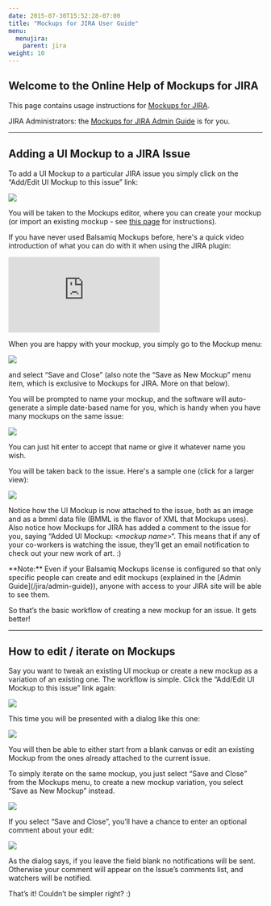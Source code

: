 ```yaml
---
date: 2015-07-30T15:52:28-07:00
title: "Mockups for JIRA User Guide"
menu:
  menujira:
    parent: jira
weight: 10
---
```


## Welcome to the Online Help of Mockups for JIRA

This page contains usage instructions for [Mockups for JIRA](http://balsamiq.com/products/mockups/jira).

JIRA Administrators: the [Mockups for JIRA Admin Guide](/jira/admin-guide) is for you.

* * *

## Adding a UI Mockup to a JIRA Issue

To add a UI Mockup to a particular JIRA issue you simply click on the “Add/Edit UI Mockup to this issue” link:

![](//media.balsamiq.com/img/support/docs/jira/userguide/addeditlink.png)

You will be taken to the Mockups editor, where you can create your mockup (or import an existing mockup - see [this page](http://support.balsamiq.com/customer/portal/articles/721932) for instructions).

If you have never used Balsamiq Mockups before, here's a quick video introduction of what you can do with it when using the JIRA plugin:

<div class="video"><iframe allowfullscreen="" frameborder="0" src="https://www.youtube.com/embed/nLNdx9kI7OM?rel=0"></iframe></div>

When you are happy with your mockup, you simply go to the Mockup menu:

![](//media.balsamiq.com/img/support/docs/jira/userguide/mockupmenujira.png)

and select “Save and Close” (also note the “Save as New Mockup” menu item, which is exclusive to Mockups for JIRA. More on that below).

You will be prompted to name your mockup, and the software will auto-generate a simple date-based name for you, which is handy when you have many mockups on the same issue:

![](//media.balsamiq.com/img/support/docs/jira/userguide/automaticnaming.png)

You can just hit enter to accept that name or give it whatever name you wish.

You will be taken back to the issue. Here's a sample one (click for a larger view):

[![](//media.balsamiq.com/img/support/docs/jira/userguide/attachedissue.png)](//media.balsamiq.com/img/support/docs/jira/userguide/attachedissue.png)

Notice how the UI Mockup is now attached to the issue, both as an image and as a bmml data file (BMML is the flavor of XML that Mockups uses). Also notice how Mockups for JIRA has added a comment to the issue for you, saying “Added UI Mockup: <_mockup name_>“. This means that if any of your co-workers is watching the issue, they’ll get an email notification to check out your new work of art. :)

<span class="alert alert-info show" role="alert">
**Note:** Even if your Balsamiq Mockups license is configured so that only specific people can create and edit mockups (explained in the [Admin Guide](/jira/admin-guide)), anyone with access to your JIRA site will be able to see them.
</span>

So that’s the basic workflow of creating a new mockup for an issue. It gets better!

* * *

## How to edit / iterate on Mockups

Say you want to tweak an existing UI mockup or create a new mockup as a variation of an existing one. The workflow is simple. Click the “Add/Edit UI Mockup to this issue” link again:

![](//media.balsamiq.com/img/support/docs/jira/userguide/addeditlink.png)

This time you will be presented with a dialog like this one:

![](//media.balsamiq.com/img/support/docs/jira/userguide/importonopen.png)

You will then be able to either start from a blank canvas or edit an existing Mockup from the ones already attached to the current issue.

To simply iterate on the same mockup, you just select “Save and Close” from the Mockups menu, to create a new mockup variation, you select “Save as New Mockup” instead.

![](//media.balsamiq.com/img/support/docs/jira/userguide/mockupmenujira.png)

If you select “Save and Close”, you’ll have a chance to enter an optional comment about your edit:

![](//media.balsamiq.com/img/support/docs/jira/userguide/addcomment.png)

As the dialog says, if you leave the field blank no notifications will be sent. Otherwise your comment will appear on the Issue’s comments list, and watchers will be notified.

That’s it! Couldn’t be simpler right? :)

